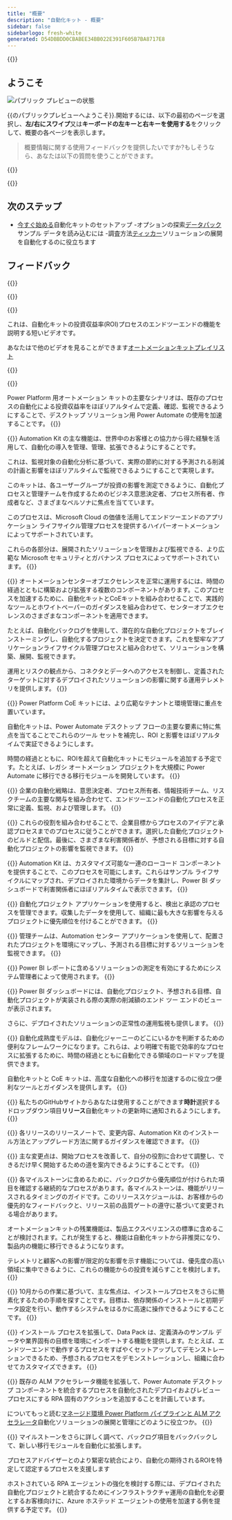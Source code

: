 ```yaml
---
title: "概要"
description: "自動化キット - 概要"
sidebar: false
sidebarlogo: fresh-white
generated: D54DBBDD0CBABEE34BB022E391F605B7BA8717E8
---
```


<div class="optional">

{{<toc>}}

## ようこそ

![パブリック プレビューの状態](/images/illustrations/status-public-preview.svg)

{{のパブリックプレビューへようこそ<product-name>}}.開始するには、以下の最初のページを選択し、**左/右にスワイプ**又は**キーボードの左キーと右キーを使用する**をクリックして、概要の各ページを表示します。

> 概要情報に関する使用フィードバックを提供したいですか?もしそうなら、あなたは以下の質問を使うことができます。

</div>

{{<presentation slides="0,1,2,3,4,5,6,7,8,9,10,11,12,13,14,15,16,17,18,19,20">}}

<div class="optional">

{{<presentationStyles>}}

## 次のステップ

- [今すぐ始める](/ja/get-started)自動化キットのセットアップ
-オプションの探索[データパック](/ja/features/datapacks)サンプル データを読み込むには
-調査方法[ティッカー](/ja/features/alm)ソリューションの展開を自動化するのに役立ちます

## フィードバック

{{<questions name="/content/ja/overview.json" completed="フィードバックをお寄せいただきありがとうございます" showNavigationButtons="false" locale="ja">}}

</div>

{{<slideStyles>}}

{{<slide id="slide0" audio="" description="Overview Video" video="VNC0PWBTRwA">}}

これは、自動化キットの投資収益率(ROI)プロセスのエンドツーエンドの機能を説明する短いビデオです。

あなたはで他のビデオを見ることができます[オートメーションキットプレイリスト](https://www.youtube.com/playlist?list=PLi9EhCY4z99VlRg4j7D1Or6XfXbUcEWZy)

{{</slide>}}

{{<slide  id="slide1" audio="overview/Slide01.mp3" description="Automation Kit Overview" image="overview/Slide01.SVG" >}}

Power Platform 用オートメーション キットの主要なシナリオは、既存のプロセスの自動化による投資収益率をほぼリアルタイムで定義、確認、監視できるようにすることで、デスクトップ ソリューション用 Power Automate の使用を加速することです。
{{</slide>}}

{{<slide  id="slide2" audio="overview/Slide02.mp3" description="Automation Kit Features" image="overview/Slide02.SVG" >}}
Automation Kit の主な機能は、世界中のお客様との協力から得た経験を活用して、自動化の導入を管理、管理、拡張できるようにすることです。

これは、監視対象の自動化分析に基づいて、実際の節約に対する予測される削減の計画と影響をほぼリアルタイムで監視できるようにすることで実現します。

このキットは、各ユーザーグループが投資の影響を測定できるように、自動化プロセスと管理チームを作成するためのビジネス意思決定者、プロセス所有者、作成者など、さまざまなペルソナに焦点を当てています。

このプロセスは、Microsoft Cloud の価値を活用してエンドツーエンドのアプリケーション ライフサイクル管理プロセスを提供するハイパーオートメーションによってサポートされています。

これらの各部分は、展開されたソリューションを管理および監視できる、より広範な Microsoft セキュリティとガバナンス プロセスによってサポートされています。
{{</slide>}}

{{<slide  id="slide3" audio="overview/Slide03.mp3" description="Automation Center of Excellence Overview" image="overview/Slide03.SVG" >}}
オートメーションセンターオブエクセレンスを正常に運用するには、時間の経過とともに構築および拡張する複数のコンポーネントがあります。このプロセスを加速するために、自動化キットとCoEキットを組み合わせることで、実践的なツールとホワイトペーパーのガイダンスを組み合わせて、センターオブエクセレンスのさまざまなコンポーネントを適用できます。

たとえば、自動化バックログを使用して、潜在的な自動化プロジェクトをブレインストーミングし、自動化するプロジェクトを決定できます。これを堅牢なアプリケーションライフサイクル管理プロセスと組み合わせて、ソリューションを構築、展開、監視できます。

運用とリスクの観点から、コネクタとデータへのアクセスを制御し、定義されたターゲットに対するデプロイされたソリューションの影響に関する運用テレメトリを提供します。
{{</slide>}}

{{<slide  id="slide4" audio="overview/Slide04.mp3" description="Automation Kit vs CoE Kit" image="overview/Slide04.SVG" >}}
Power Platform CoE キットには、より広範なテナントと環境管理に重点を置いています。

自動化キットは、Power Automate デスクトップ フローの主要な要素に特に焦点を当てることでこれらのツール セットを補完し、ROI と影響をほぼリアルタイムで実証できるようにします。

時間の経過とともに、ROIを超えて自動化キットにモジュールを追加する予定です。たとえば、レガシ オートメーション プロジェクトを大規模に Power Automate に移行できる移行モジュールを開発しています。
{{</slide>}}

{{<slide  id="slide5" audio="overview/Slide05.mp3" description="Corporate Automation Strategy" image="overview/Slide05.SVG" >}}
企業の自動化戦略は、意思決定者、プロセス所有者、情報技術チーム、リスクチームの主要な関与を組み合わせて、エンドツーエンドの自動化プロセスを正常に定義、監視、および管理します。
{{</slide>}}

{{<slide  id="slide6" audio="overview/Slide06.mp3" description="Corporate Automation Strategy" image="overview/Slide06.SVG" >}}
これらの役割を組み合わせることで、企業目標からプロセスのアイデアと承認プロセスまでのプロセスに従うことができます。選択した自動化プロジェクトのビルドと配信。最後に、さまざまな利害関係者が、予想される目標に対する自動化プロジェクトの影響を監視できます。
{{</slide>}}

{{<slide  id="slide7" audio="overview/Slide07.mp3" description="Leveraging Automation Kit" image="overview/Slide07.SVG" >}}
Automation Kit は、カスタマイズ可能な一連のローコード コンポーネントを提供することで、このプロセスを可能にします。これらはサンプル ライフサイクルにマップされ、デプロイされた環境からデータを集計し、Power BI ダッシュボードで利害関係者にほぼリアルタイムで表示できます。
{{</slide>}}

{{<slide  id="slide8" audio="overview/Slide08.mp3" description="Automation Projects" image="overview/Slide08.SVG" >}}
自動化プロジェクト アプリケーションを使用すると、検出と承認のプロセスを管理できます。収集したデータを使用して、組織に最も大きな影響を与えるプロジェクトに優先順位を付けることができます。
{{</slide>}}

{{<slide  id="slide9" audio="overview/Slide09.mp3" description="Automation Center" image="overview/Slide09.SVG" >}}
管理チームは、Automation センター アプリケーションを使用して、配置されたプロジェクトを環境にマップし、予測される目標に対するソリューションを監視できます。
{{</slide>}}

{{<slide  id="slide10" audio="overview/Slide10.mp3" description="Automation Solution Manager" image="overview/Slide10.SVG" >}}
Power BI レポートに含めるソリューションの測定を有効にするためにシステム管理者によって使用されます。
{{</slide>}}

{{<slide  id="slide11" audio="overview/Slide11.mp3" description="Power BI Dashboard" image="overview/Slide11.SVG" >}}
Power BI ダッシュボードには、自動化プロジェクト、予想される目標、自動化プロジェクトが実装される際の実際の削減額のエンド ツー エンドのビューが表示されます。

さらに、デプロイされたソリューションの正常性の運用監視も提供します。
{{</slide>}}

{{<slide  id="slide12" audio="overview/Slide12.mp3" description="Automation Maturity Model" image="overview/Slide12.SVG" >}}
自動化成熟度モデルは、自動化ジャーニーのどこにいるかを判断するための便利なフレームワークになります。これらは、より明確で有能で効率的なプロセスに拡張するために、時間の経過とともに自動化できる領域のロードマップを提供できます。

自動化キットと CoE キットは、高度な自動化への移行を加速するのに役立つ便利なツールとガイダンスを提供します。
{{</slide>}}

{{<slide  id="slide13" audio="overview/Slide13.mp3" description="Monitor Automation Kit Releases" image="overview/Slide13.SVG" >}}
私たちのGitHubサイトからあなたは使用することができます**時計**選択するドロップダウン項目**リリース**自動化キットの更新時に通知されるようにします。
{{</slide>}}

{{<slide  id="slide14" audio="overview/Slide14.mp3" description="Automation Kit Release" image="overview/Slide14-Nov2022.SVG" >}}
各リリースのリリースノートで、変更内容、Automation Kit のインストール方法とアップグレード方法に関するガイダンスを確認できます。
{{</slide>}}

{{<slide  id="slide15" audio="overview/Slide15.mp3" description="Automation Kit Getting Started" image="overview/Slide15.SVG" >}}
主な変更点は、開始プロセスを改善して、自分の役割に合わせて調整し、できるだけ早く開始するための道を案内できるようにすることです。
{{</slide>}}

{{<slide  id="slide16" audio="overview/Slide16.mp3" description="What's Next" image="overview/Slide16.SVG" >}}
各マイルストーンに含めるために、バックログから優先順位が付けられた項目を確認する継続的なプロセスがあります。各マイルストーンは、機能がリリースされるタイミングのガイドです。このリリーススケジュールは、お客様からの優先的なフィードバックと、リリース前の品質ゲートの遵守に基づいて変更される場合があります。

オートメーションキットの残業機能は、製品エクスペリエンスの標準に含めることが検討されます。これが発生すると、機能は自動化キットから非推奨になり、製品内の機能に移行できるようになります。

テレメトリと顧客への影響が限定的な影響を示す機能については、優先度の高い領域に集中できるように、これらの機能からの投資を減らすことを検討します。
{{</slide>}}

{{<slide  id="slide17" audio="overview/Slide17.mp3" description="Simplifying the Install Process" image="overview/Slide17.SVG" >}}
10月からの作業に基づいて、主な焦点は、インストールプロセスをさらに簡素化するための手順を探すことです。目標は、依存関係のインストールと初期データ設定を行い、動作するシステムをはるかに高速に操作できるようにすることです。
{{</slide>}}

{{<slide  id="slide18" audio="overview/Slide18.mp3" description="Sample Data" image="overview/Slide18.SVG" >}}
インストール プロセスを拡張して、Data Pack は、定義済みのサンプル データや業界固有の目標を環境にインポートする機能を提供します。たとえば、エンドツーエンドで動作するプロセスをすばやくセットアップしてデモンストレーションできるため、予想されるプロセスをデモンストレーションし、組織に合わせてカスタマイズできます。
{{</slide>}}

{{<slide  id="slide19" audio="overview/Slide19.mp3" description="End to end ALM" image="overview/Slide19.SVG" >}}
既存の ALM アクセラレータ機能を拡張して、Power Automate デスクトップ コンポーネントを統合するプロセスを自動化されたデプロイおよびレビュー プロセスにする RPA 固有のアクションを追加することを計画しています。

についてもっと読む[マネージド環境 Power Platform パイプラインと ALM アクセラレータ](/ja/features/alm)自動化ソリューションの展開と管理にどのように役立つか。
{{</slide>}}

{{<slide  id="slide20" audio="overview/Slide20.mp3" description="Futures" image="overview/Slide20.SVG" >}}
マイルストーンをさらに詳しく調べて、バックログ項目をバックバックして、新しい移行モジュールを自動化に拡張します。

プロセスアドバイザーとのより緊密な統合により、自動化の期待されるROIを特定して認定するプロセスを支援します

ホストされている RPA エージェントの強化を検討する際には、デプロイされた自動化プロジェクトと統合するためにインフラストラクチャ運用の自動化を必要とするお客様向けに、Azure ホステッド エージェントの使用を加速する例を提供する予定です。
{{</slide>}}
